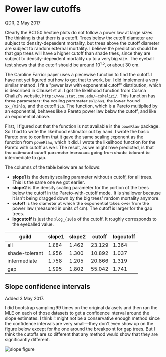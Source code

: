 # Power law cutoffs

QDR, 2 May 2017

Clearly the BCI 50 hectare plots do not follow a power law at large sizes. The thinking is that there is a cutoff. Trees below the cutoff diameter are subject to density-dependent mortality, but trees above the cutoff diameter are subject to random external mortality. I believe the prediction should be that gap trees will have a higher cutoff than shade trees, since they are subject to density-dependent mortality up to a very big size. The eyeball test shows that the cutoff should be around 10<sup>1.5</sup>, or about 30 cm. 

The Caroline Farrior paper uses a piecewise function to find the cutoff. I have not yet figured out how to get that to work, but I did implement a very similar method. I fit a "power law with exponential cutoff" distribution, which is described in Clauset et al. I got the likelihood function from Cosma Chalizi's website, `http://www.stat.cmu.edu/~cshalizi/`. This function has three parameters: the scaling parameter `$alpha$`, the lower bound `$x_{min}$`, and the cutoff `$L$`. The function, which is a Pareto multiplied by an exponential, behaves like a Pareto power law below the cutoff, and like an exponential above.  

First, I figured out that the function is not available in the `poweRlaw` package. So I had to write the likelihood estimator out by hand. I wrote the basic Pareto one to confirm that it gave the same scaling exponent as the function from `poweRlaw`, which it did. I wrote the likelihood function for the Pareto with cutoff as well. The result, as we might have predicted, is that the estimated cutoff parameter increases going from shade-tolerant to intermediate to gap.

The columns of the table below are as follows:

- **slope1** is the density scaling parameter without a cutoff, for all trees. This is the same one we got earlier.
- **slope2** is the density scaling parameter for the portion of the trees below the cutoff in the Pareto-with-cutoff model. It is shallower because it isn't being dragged down by the big trees' random mortality anymore.
- **cutoff** is the diameter at which the exponential takes over from the power law (measured in units of cm). The cutoff is larger for the gap trees.
- **logcutoff** is just the `$log_{10}$` of the cutoff. It roughly corresponds to the eyeballed value.

| guild          | slope1 | slope2 | cutoff | logcutoff |
|----------------|--------|--------|--------|-----------|
| all            | 1.884  | 1.462  | 23.129 | 1.364     |
| shade-tolerant | 1.956  | 1.300  | 10.892 | 1.037     |
| intermediate   | 1.758  | 1.205  | 20.866 | 1.319     |
| gap            | 1.995  | 1.802  | 55.042 | 1.741     |

## Slope confidence intervals

Added 3 May 2017.

I did bootstrap sampling 99 times on the original datasets and then ran the MLE on each of those datasets to get a confidence interval around the slope estimates. I think it might not be a conservative enough method since the confidence intervals are very small&mdash;they don't even show up on the figure below except for the one around the breakpoint for gap trees. But I think the cutoffs are so different that any method would show that they are significantly different.

![slope figure](file:///C:\\Users\\Q\\Dropbox\\projects\\forestlight\\bootstrapci_cutoffs.png)
